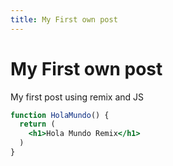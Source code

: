 ```yaml
---
title: My First own post
---
```


# My First own post

My first post using remix and JS

```jsx
function HolaMundo() {
  return (
    <h1>Hola Mundo Remix</h1>
  )
}
```